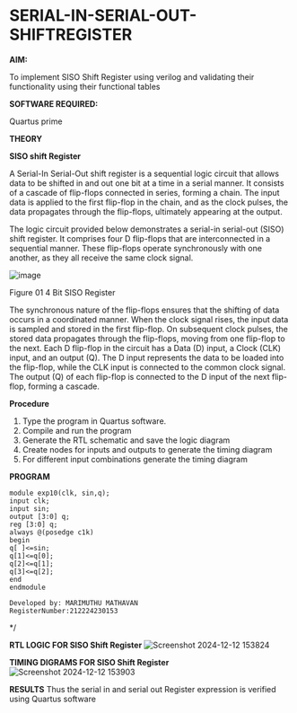 # SERIAL-IN-SERIAL-OUT-SHIFTREGISTER

**AIM:**

To implement  SISO Shift Register using verilog and validating their functionality using their functional tables

**SOFTWARE REQUIRED:**

Quartus prime

**THEORY**

**SISO shift Register**

A Serial-In Serial-Out shift register is a sequential logic circuit that allows data to be shifted in and out one bit at a time in a serial manner. It consists of a cascade of flip-flops connected in series, forming a chain. The input data is applied to the first flip-flop in the chain, and as the clock pulses, the data propagates through the flip-flops, ultimately appearing at the output.

The logic circuit provided below demonstrates a serial-in serial-out (SISO) shift register. It comprises four D flip-flops that are interconnected in a sequential manner. These flip-flops operate synchronously with one another, as they all receive the same clock signal.

![image](https://github.com/naavaneetha/SERIAL-IN-SERIAL-OUT-SHIFTREGISTER/assets/154305477/e81c4072-37f9-46c6-8145-566764b74c3a)

Figure 01 4 Bit SISO Register

The synchronous nature of the flip-flops ensures that the shifting of data occurs in a coordinated manner. When the clock signal rises, the input data is sampled and stored in the first flip-flop. On subsequent clock pulses, the stored data propagates through the flip-flops, moving from one flip-flop to the next.
Each D flip-flop in the circuit has a Data (D) input, a Clock (CLK) input, and an output (Q). The D input represents the data to be loaded into the flip-flop, while the CLK input is connected to the common clock signal. The output (Q) of each flip-flop is connected to the D input of the next flip-flop, forming a cascade.

**Procedure**
1) Type the program in Quartus software.
2)  Compile and run the program
3)  Generate the RTL schematic and save the logic diagram
4)  Create nodes for inputs and outputs to generate the timing diagram
5)  For different input combinations generate the timing diagram   


**PROGRAM**
```
module exp10(clk, sin,q);
input clk;
input sin;
output [3:0] q;
reg [3:0] q;
always @(posedge c1k)
begin
q[ ]<=sin;
q[1]<=q[0];
q[2]<=q[1];
q[3]<=q[2];
end
endmodule
```

```
Developed by: MARIMUTHU MATHAVAN
RegisterNumber:212224230153
```
*/

**RTL LOGIC FOR SISO Shift Register**
![Screenshot 2024-12-12 153824](https://github.com/user-attachments/assets/5c3e2f8b-dc63-4b18-9d50-bfd529664255)

**TIMING DIGRAMS FOR SISO Shift Register**
![Screenshot 2024-12-12 153903](https://github.com/user-attachments/assets/b58ded76-3354-444f-a9f2-67a145f34f06)

**RESULTS**
Thus the serial in and serial out Register expression is verified using Quartus software
